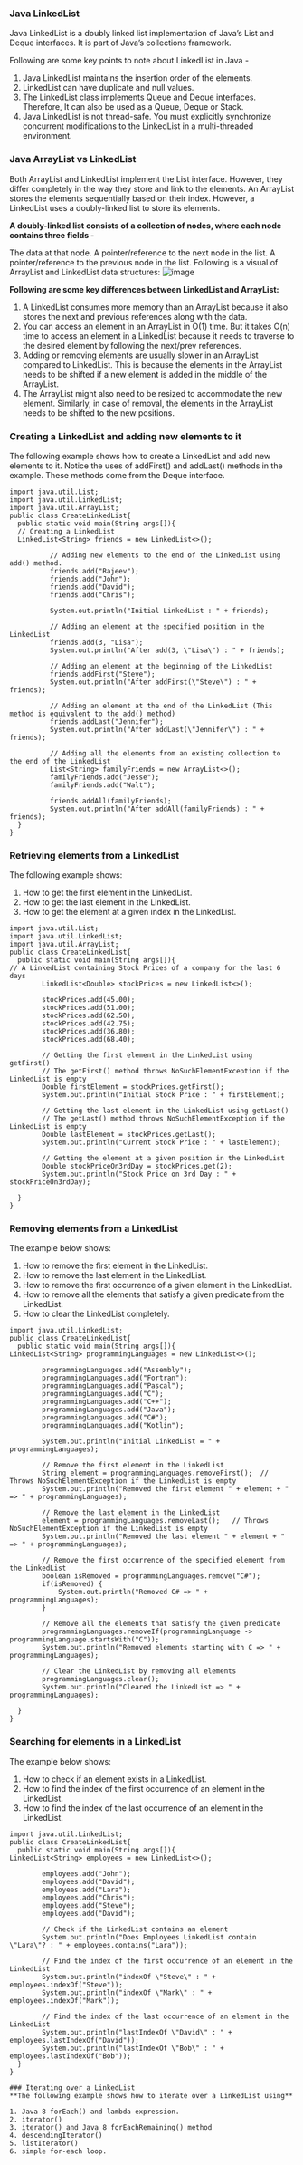 ### Java LinkedList

Java LinkedList is a doubly linked list implementation of Java’s List and Deque interfaces. It is part of Java’s collections framework. 

Following are some key points to note about LinkedList in Java -

1. Java LinkedList maintains the insertion order of the elements.
2. LinkedList can have duplicate and null values.
3. The LinkedList class implements Queue and Deque interfaces. Therefore, It can also be used as a Queue, Deque or Stack.
4. Java LinkedList is not thread-safe. You must explicitly synchronize concurrent modifications to the LinkedList in a multi-threaded environment.

### Java ArrayList vs LinkedList
Both ArrayList and LinkedList implement the List interface. However, they differ completely in the way they store and link to the elements.
An ArrayList stores the elements sequentially based on their index. However, a LinkedList uses a doubly-linked list to store its elements.

**A doubly-linked list consists of a collection of nodes, where each node contains three fields -**

The data at that node.
A pointer/reference to the next node in the list.
A pointer/reference to the previous node in the list.
Following is a visual of ArrayList and LinkedList data structures:
![image](https://github.com/user-attachments/assets/6d813a81-47d6-49f5-a838-b026fb191e10)

**Following are some key differences between LinkedList and ArrayList:**

1. A LinkedList consumes more memory than an ArrayList because it also stores the next and previous references along with the data.
2. You can access an element in an ArrayList in O(1) time. But it takes O(n) time to access an element in a LinkedList because it needs to traverse to the desired element by following the next/prev references.
3. Adding or removing elements are usually slower in an ArrayList compared to LinkedList. This is because the elements in the ArrayList needs to be shifted if a new element is added in the middle of the ArrayList.
4. The ArrayList might also need to be resized to accommodate the new element. Similarly, in case of removal, the elements in the ArrayList needs to be shifted to the new positions.


### Creating a LinkedList and adding new elements to it
The following example shows how to create a LinkedList and add new elements to it. 
Notice the uses of addFirst() and addLast() methods in the example. These methods come from the Deque interface.

```
import java.util.List;
import java.util.LinkedList;
import java.util.ArrayList;
public class CreateLinkedList{
  public static void main(String args[]){
  // Creating a LinkedList
  LinkedList<String> friends = new LinkedList<>();
  
          // Adding new elements to the end of the LinkedList using add() method.
          friends.add("Rajeev");
          friends.add("John");
          friends.add("David");
          friends.add("Chris");
  
          System.out.println("Initial LinkedList : " + friends);
  
          // Adding an element at the specified position in the LinkedList
          friends.add(3, "Lisa");
          System.out.println("After add(3, \"Lisa\") : " + friends);
  
          // Adding an element at the beginning of the LinkedList
          friends.addFirst("Steve");
          System.out.println("After addFirst(\"Steve\") : " + friends);
  
          // Adding an element at the end of the LinkedList (This method is equivalent to the add() method)
          friends.addLast("Jennifer");
          System.out.println("After addLast(\"Jennifer\") : " + friends);
  
          // Adding all the elements from an existing collection to the end of the LinkedList
          List<String> familyFriends = new ArrayList<>();
          familyFriends.add("Jesse");
          familyFriends.add("Walt");
  
          friends.addAll(familyFriends);
          System.out.println("After addAll(familyFriends) : " + friends);
  }
}
```


### Retrieving elements from a LinkedList
The following example shows:

1. How to get the first element in the LinkedList.
2. How to get the last element in the LinkedList.
3. How to get the element at a given index in the LinkedList.
   
```
import java.util.List;
import java.util.LinkedList;
import java.util.ArrayList;
public class CreateLinkedList{
  public static void main(String args[]){
// A LinkedList containing Stock Prices of a company for the last 6 days
        LinkedList<Double> stockPrices = new LinkedList<>();

        stockPrices.add(45.00);
        stockPrices.add(51.00);
        stockPrices.add(62.50);
        stockPrices.add(42.75);
        stockPrices.add(36.80);
        stockPrices.add(68.40);

        // Getting the first element in the LinkedList using getFirst()
        // The getFirst() method throws NoSuchElementException if the LinkedList is empty
        Double firstElement = stockPrices.getFirst();
        System.out.println("Initial Stock Price : " + firstElement);

        // Getting the last element in the LinkedList using getLast()
        // The getLast() method throws NoSuchElementException if the LinkedList is empty
        Double lastElement = stockPrices.getLast();
        System.out.println("Current Stock Price : " + lastElement);

        // Getting the element at a given position in the LinkedList
        Double stockPriceOn3rdDay = stockPrices.get(2);
        System.out.println("Stock Price on 3rd Day : " + stockPriceOn3rdDay);

  }
}
```


### Removing elements from a LinkedList
The example below shows:

1. How to remove the first element in the LinkedList.
2. How to remove the last element in the LinkedList.
3. How to remove the first occurrence of a given element in the LinkedList.
4. How to remove all the elements that satisfy a given predicate from the LinkedList.
5. How to clear the LinkedList completely.

```
import java.util.LinkedList;
public class CreateLinkedList{
  public static void main(String args[]){
LinkedList<String> programmingLanguages = new LinkedList<>();

        programmingLanguages.add("Assembly");
        programmingLanguages.add("Fortran");
        programmingLanguages.add("Pascal");
        programmingLanguages.add("C");
        programmingLanguages.add("C++");
        programmingLanguages.add("Java");
        programmingLanguages.add("C#");
        programmingLanguages.add("Kotlin");

        System.out.println("Initial LinkedList = " + programmingLanguages);

        // Remove the first element in the LinkedList
        String element = programmingLanguages.removeFirst();  // Throws NoSuchElementException if the LinkedList is empty
        System.out.println("Removed the first element " + element + " => " + programmingLanguages);

        // Remove the last element in the LinkedList
        element = programmingLanguages.removeLast();   // Throws NoSuchElementException if the LinkedList is empty
        System.out.println("Removed the last element " + element + " => " + programmingLanguages);

        // Remove the first occurrence of the specified element from the LinkedList
        boolean isRemoved = programmingLanguages.remove("C#");
        if(isRemoved) {
            System.out.println("Removed C# => " + programmingLanguages);
        }

        // Remove all the elements that satisfy the given predicate
        programmingLanguages.removeIf(programmingLanguage -> programmingLanguage.startsWith("C"));
        System.out.println("Removed elements starting with C => " + programmingLanguages);

        // Clear the LinkedList by removing all elements
        programmingLanguages.clear();
        System.out.println("Cleared the LinkedList => " + programmingLanguages);
        
  }
}
```
### Searching for elements in a LinkedList
The example below shows:

1. How to check if an element exists in a LinkedList.
2. How to find the index of the first occurrence of an element in the LinkedList.
3. How to find the index of the last occurrence of an element in the LinkedList.

```
import java.util.LinkedList;
public class CreateLinkedList{
  public static void main(String args[]){
LinkedList<String> employees = new LinkedList<>();

        employees.add("John");
        employees.add("David");
        employees.add("Lara");
        employees.add("Chris");
        employees.add("Steve");
        employees.add("David");

        // Check if the LinkedList contains an element
        System.out.println("Does Employees LinkedList contain \"Lara\"? : " + employees.contains("Lara"));

        // Find the index of the first occurrence of an element in the LinkedList
        System.out.println("indexOf \"Steve\" : " + employees.indexOf("Steve"));
        System.out.println("indexOf \"Mark\" : " + employees.indexOf("Mark"));

        // Find the index of the last occurrence of an element in the LinkedList
        System.out.println("lastIndexOf \"David\" : " + employees.lastIndexOf("David"));
        System.out.println("lastIndexOf \"Bob\" : " + employees.lastIndexOf("Bob"));
  }
}

### Iterating over a LinkedList
**The following example shows how to iterate over a LinkedList using**

1. Java 8 forEach() and lambda expression.
2. iterator()
3. iterator() and Java 8 forEachRemaining() method
4. descendingIterator()
5. listIterator()
6. simple for-each loop.
